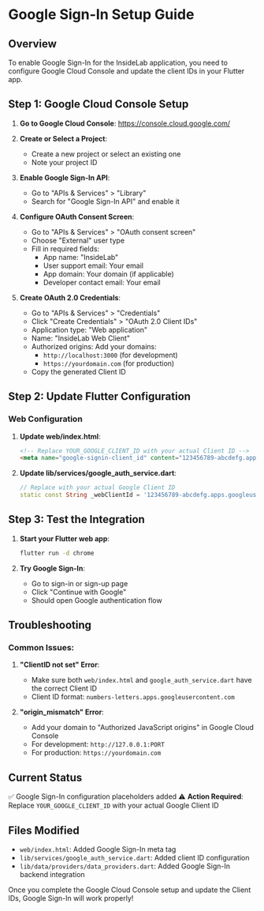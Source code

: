 # Google Sign-In Setup Guide

## Overview
To enable Google Sign-In for the InsideLab application, you need to configure Google Cloud Console and update the client IDs in your Flutter app.

## Step 1: Google Cloud Console Setup

1. **Go to Google Cloud Console**: https://console.cloud.google.com/
2. **Create or Select a Project**:
   - Create a new project or select an existing one
   - Note your project ID

3. **Enable Google Sign-In API**:
   - Go to "APIs & Services" > "Library"
   - Search for "Google Sign-In API" and enable it

4. **Configure OAuth Consent Screen**:
   - Go to "APIs & Services" > "OAuth consent screen"
   - Choose "External" user type
   - Fill in required fields:
     - App name: "InsideLab"
     - User support email: Your email
     - App domain: Your domain (if applicable)
     - Developer contact email: Your email

5. **Create OAuth 2.0 Credentials**:
   - Go to "APIs & Services" > "Credentials"
   - Click "Create Credentials" > "OAuth 2.0 Client IDs"
   - Application type: "Web application"
   - Name: "InsideLab Web Client"
   - Authorized origins: Add your domains:
     - `http://localhost:3000` (for development)
     - `https://yourdomain.com` (for production)
   - Copy the generated Client ID

## Step 2: Update Flutter Configuration

### Web Configuration

1. **Update web/index.html**:
   ```html
   <!-- Replace YOUR_GOOGLE_CLIENT_ID with your actual Client ID -->
   <meta name="google-signin-client_id" content="123456789-abcdefg.apps.googleusercontent.com">
   ```

2. **Update lib/services/google_auth_service.dart**:
   ```dart
   // Replace with your actual Google Client ID
   static const String _webClientId = '123456789-abcdefg.apps.googleusercontent.com';
   ```

## Step 3: Test the Integration

1. **Start your Flutter web app**:
   ```bash
   flutter run -d chrome
   ```

2. **Try Google Sign-In**:
   - Go to sign-in or sign-up page
   - Click "Continue with Google"
   - Should open Google authentication flow

## Troubleshooting

### Common Issues:

1. **"ClientID not set" Error**:
   - Make sure both `web/index.html` and `google_auth_service.dart` have the correct Client ID
   - Client ID format: `numbers-letters.apps.googleusercontent.com`

2. **"origin_mismatch" Error**:
   - Add your domain to "Authorized JavaScript origins" in Google Cloud Console
   - For development: `http://127.0.0.1:PORT`
   - For production: `https://yourdomain.com`

## Current Status

✅ Google Sign-In configuration placeholders added
⚠️  **Action Required**: Replace `YOUR_GOOGLE_CLIENT_ID` with your actual Google Client ID

## Files Modified

- `web/index.html`: Added Google Sign-In meta tag
- `lib/services/google_auth_service.dart`: Added client ID configuration
- `lib/data/providers/data_providers.dart`: Added Google Sign-In backend integration

Once you complete the Google Cloud Console setup and update the Client IDs, Google Sign-In will work properly!
